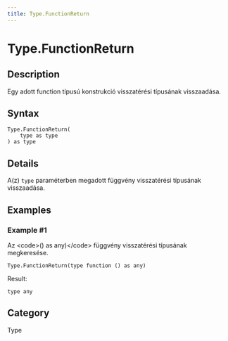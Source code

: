```yaml
---
title: Type.FunctionReturn
---
```


# Type.FunctionReturn


## Description

Egy adott function típusú konstrukció visszatérési típusának visszaadása.


## Syntax

```powerquery
Type.FunctionReturn(
    type as type
) as type
```


## Details

A(z) <code>type</code> paraméterben megadott függvény visszatérési típusának visszaadása.


## Examples

### Example #1 
Az &lt;code&gt;() as any)&lt;/code&gt; függvény visszatérési típusának megkeresése.
```powerquery
Type.FunctionReturn(type function () as any)
```

Result: 
```powerquery
type any
```




## Category
Type
